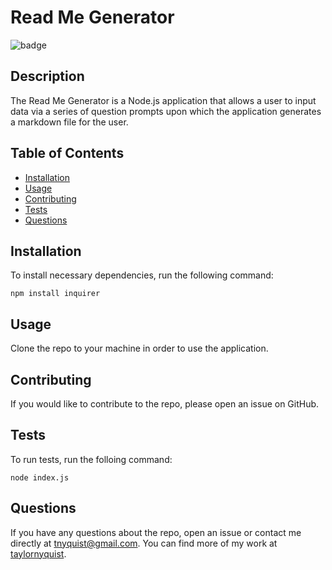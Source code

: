 # Read Me Generator
![badge](https://img.shields.io/badge/license-MIT-brightgreen)<br />

## Description
The Read Me Generator is a Node.js application that allows a user to input data via a series of question prompts upon which the application generates a markdown file for the user.

## Table of Contents

* [Installation](#installation)
* [Usage](#usage)
* [Contributing](#contributing)
* [Tests](#tests)
* [Questions](#questions)

## Installation
To install necessary dependencies, run the following command:

```
npm install inquirer
```

## Usage
Clone the repo to your machine in order to use the application.

## Contributing
If you would like to contribute to the repo, please open an issue on GitHub.

## Tests
To run tests, run the folloing command:
```
node index.js
```

## Questions
If you have any questions about the repo, open an issue or contact me directly at tnyquist@gmail.com.  You can find more of my work at [taylornyquist](https://github.com/taylornyquist).
